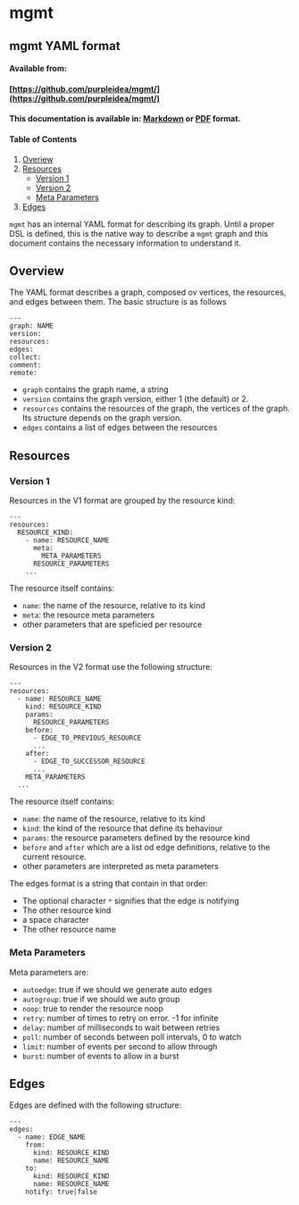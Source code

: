 # mgmt

<!--
Mgmt
Copyright (C) 2013-2016+ James Shubin and the project contributors
Written by James Shubin <james@shubin.ca> and the project contributors

This program is free software: you can redistribute it and/or modify
it under the terms of the GNU Affero General Public License as published by
the Free Software Foundation, either version 3 of the License, or
(at your option) any later version.

This program is distributed in the hope that it will be useful,
but WITHOUT ANY WARRANTY; without even the implied warranty of
MERCHANTABILITY or FITNESS FOR A PARTICULAR PURPOSE.  See the
GNU Affero General Public License for more details.

You should have received a copy of the GNU Affero General Public License
along with this program.  If not, see <http://www.gnu.org/licenses/>.
-->

## mgmt YAML format
#### Available from:
#### [https://github.com/purpleidea/mgmt/](https://github.com/purpleidea/mgmt/)

#### This documentation is available in: [Markdown](https://github.com/purpleidea/mgmt/blob/master/docs/yaml-format.md) or [PDF](https://pdfdoc-purpleidea.rhcloud.com/pdf/https://github.com/purpleidea/mgmt/blob/master/docs/yaml-format.md) format.

#### Table of Contents

1. [Overiew](#overview)
2. [Resources](#resources)
	* [Version 1](#version-1)
	* [Version 2](#version-2)
	* [Meta Parameters](#meta-parameters)
3. [Edges](#edges)

`mgmt` has an internal YAML format for describing its graph. Until a proper DSL
is defined, this is the native way to describe a `mgmt` graph and this document
contains the necessary information to understand it.

## Overview

The YAML format describes a graph, composed ov vertices, the resources, and
edges between them. The basic structure is as follows

    ---
    graph: NAME
    version:
    resources:
    edges:
    collect:
    comment:
    remote:

- `graph` contains the graph name, a string
- `version` contains the graph version, either 1 (the default) or 2.
- `resources` contains the resources of the graph, the vertices of the graph.
	Its structure depends on the graph version.
- `edges` contains a list of edges between the resources

## Resources

### Version 1

Resources in the V1 format are grouped by the resource kind:

    ---
    resources:
      RESOURCE_KIND:
        - name: RESOURCE_NAME
          meta:
            META_PARAMETERS
          RESOURCE_PARAMETERS
        ...

The resource itself contains:

- `name`: the name of the resource, relative to its kind
- `meta`: the resource meta parameters
- other parameters that are speficied per resource


### Version 2

Resources in the V2 format use the following structure:

    ---
    resources:
      - name: RESOURCE_NAME
        kind: RESOURCE_KIND
        params:
          RESOURCE_PARAMETERS
        before:
          - EDGE_TO_PREVIOUS_RESOURCE
          ...
        after:
          - EDGE_TO_SUCCESSOR_RESOURCE
          ...
        META_PARAMETERS
      ...

The resource itself contains:

- `name`: the name of the resource, relative to its kind
- `kind`: the kind of the resource that define its behaviour
- `params`: the resource parameters defined by the resource kind
- `before` and `after` which are a list od edge definitions, relative to the
	current resource.
- other parameters are interpreted as meta parameters

The edges format is a string that contain in that order:

- The optional character `*` signifies that the edge is notifying
- The other resource kind
- a space character
- The other resource name


### Meta Parameters

Meta parameters are:

- `autoedge`: true if we should we generate auto edges
- `autogroup`: true if we should we auto group
- `noop`: true to render the resource noop
- `retry`: number of times to retry on error. -1 for infinite
- `delay`: number of milliseconds to wait between retries
- `poll`: number of seconds between poll intervals, 0 to watch
- `limit`: number of events per second to allow through
- `burst`: number of events to allow in a burst

## Edges

Edges are defined with the following structure:

    ---
    edges:
      - name: EDGE_NAME
        from:
          kind: RESOURCE_KIND
          name: RESOURCE_NAME
        to:
          kind: RESOURCE_KIND
          name: RESOURCE_NAME
        notify: true|false
